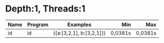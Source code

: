 # Depth:1, Threads:1
Name | Program | Examples | Min | Max
--- | --- | --- | ---: | ---:
id | id | {{a:[3,2,1], b:[3,2,1]}} | 0,0381s | 0,0381s
